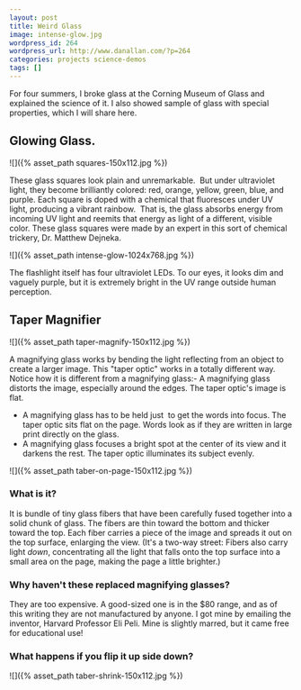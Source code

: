 ```yaml
---
layout: post
title: Weird Glass
image: intense-glow.jpg
wordpress_id: 264
wordpress_url: http://www.danallan.com/?p=264
categories: projects science-demos
tags: []
---
```

For four summers, I broke glass at the Corning Museum of Glass and explained the science of it. I also showed sample of glass with special properties, which I will share here.

## Glowing Glass.

![]({% asset_path squares-150x112.jpg %})

These glass squares look plain and unremarkable.  But under ultraviolet light, they become brilliantly colored: red, orange, yellow, green, blue, and purple. Each square is doped with a chemical that fluoresces under UV light, producing a vibrant rainbow.  That is, the glass absorbs energy from incoming UV light and reemits that energy as light of a different, visible color. These glass squares were made by an expert in this sort of chemical trickery, Dr. Matthew Dejneka.

![]({% asset_path intense-glow-1024x768.jpg %})

The flashlight itself has four ultraviolet LEDs. To our eyes, it looks dim and vaguely purple, but it is extremely bright in the UV range outside human perception.

## Taper Magnifier

![]({% asset_path taper-magnify-150x112.jpg %})

A magnifying glass works by bending the light reflecting from an object to create a larger image. This "taper optic" works in a totally different way. Notice how it is different from a magnifying glass:- A magnifying glass distorts the image, especially around the edges. The taper optic's image is flat.

* A magnifying glass has to be held just  to get the words into focus. The taper optic sits flat on the page. Words look as if they are written in large print directly on the glass.
* A magnifying glass focuses a bright spot at the center of its view and it darkens the rest. The taper optic illuminates its subject evenly.

![]({% asset_path taber-on-page-150x112.jpg %})

### What is it?

It is bundle of tiny glass fibers that have been carefully fused together into a solid chunk of glass. The fibers are thin toward the bottom and thicker toward the top. Each fiber carries a piece of the image and spreads it out on the top surface, enlarging the view. (It's a two-way street: Fibers also carry light _down_, concentrating all the light that falls onto the top surface into a small area on the page, making the page a little brighter.)

### Why haven't these replaced magnifying glasses?

They are too expensive. A good-sized one is in the $80 range, and as of this writing they are not manufactured by anyone. I got mine by emailing the inventor, Harvard Professor Eli Peli. Mine is slightly marred, but it came free for educational use!

### What happens if you flip it up side down?

![]({% asset_path taber-shrink-150x112.jpg %})

